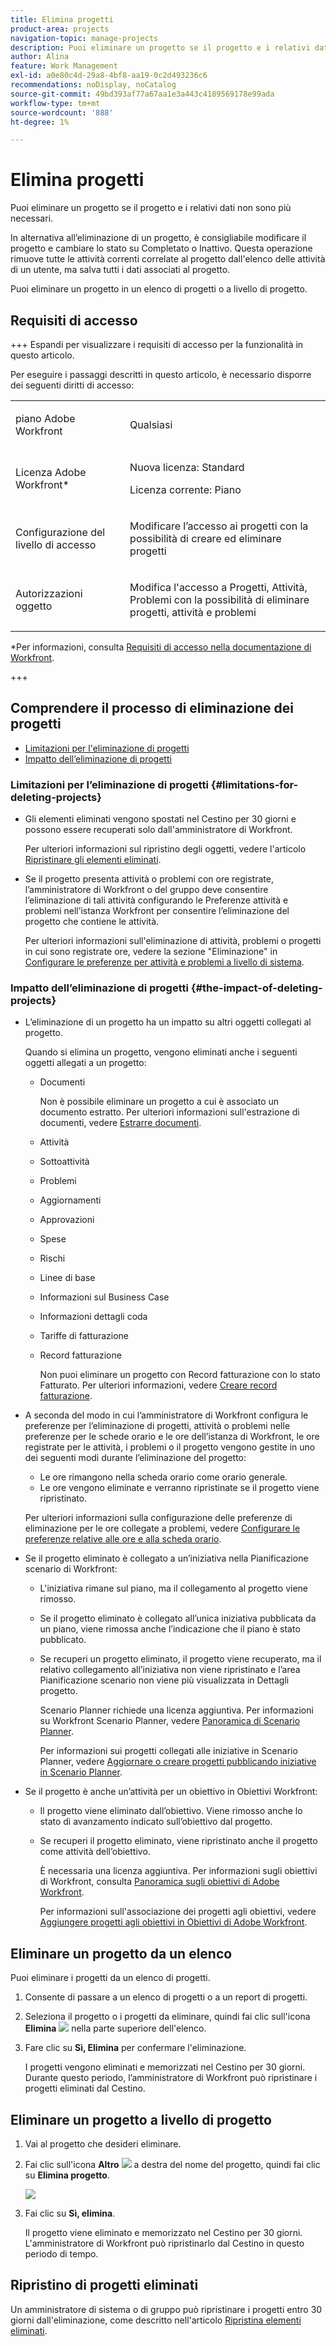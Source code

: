 ```yaml
---
title: Elimina progetti
product-area: projects
navigation-topic: manage-projects
description: Puoi eliminare un progetto se il progetto e i relativi dati non sono più necessari. In alternativa all’eliminazione di un progetto, è consigliabile modificare il progetto e cambiare lo stato su Completato o Inattivo. Questa operazione rimuove tutte le attività correnti correlate al progetto dall'elenco delle attività di un utente, ma salva tutti i dati associati al progetto.
author: Alina
feature: Work Management
exl-id: a0e80c4d-29a8-4bf8-aa19-0c2d493236c6
recommendations: noDisplay, noCatalog
source-git-commit: 49bd393af77a67aa1e3a443c4189569178e99ada
workflow-type: tm+mt
source-wordcount: '888'
ht-degree: 1%

---
```


# Elimina progetti

<!--Audited: 07/2024-->

Puoi eliminare un progetto se il progetto e i relativi dati non sono più necessari.

In alternativa all’eliminazione di un progetto, è consigliabile modificare il progetto e cambiare lo stato su Completato o Inattivo. Questa operazione rimuove tutte le attività correnti correlate al progetto dall&#39;elenco delle attività di un utente, ma salva tutti i dati associati al progetto.

Puoi eliminare un progetto in un elenco di progetti o a livello di progetto.

## Requisiti di accesso

+++ Espandi per visualizzare i requisiti di accesso per la funzionalità in questo articolo.

Per eseguire i passaggi descritti in questo articolo, è necessario disporre dei seguenti diritti di accesso:

<table style="table-layout:auto"> 
 <col> 
 <col> 
 <tbody> 
  <tr> 
   <td> <p>piano Adobe Workfront</p> </td> 
   <td>Qualsiasi</td> 
  </tr> 
  <tr> 
   <td> <p>Licenza Adobe Workfront*</p> </td> 
   <td> <p>Nuova licenza: Standard </p>
   <p>Licenza corrente: Piano </p> 
   </td> 
  </tr> 
  <tr data-mc-conditions=""> 
   <td>Configurazione del livello di accesso</td> 
   <td> <p>Modificare l’accesso ai progetti con la possibilità di creare ed eliminare progetti</p> </td> 
  </tr> 
  <tr data-mc-conditions=""> 
   <td> <p>Autorizzazioni oggetto </p> </td> 
   <td> <p>Modifica l'accesso a Progetti, Attività, Problemi con la possibilità di eliminare progetti, attività e problemi</p> </td> 
  </tr> 
 </tbody> 
</table>

*Per informazioni, consulta [Requisiti di accesso nella documentazione di Workfront](/help/quicksilver/administration-and-setup/add-users/access-levels-and-object-permissions/access-level-requirements-in-documentation.md).

+++

## Comprendere il processo di eliminazione dei progetti

* [Limitazioni per l&#39;eliminazione di progetti](#limitations-for-deleting-projects)
* [Impatto dell’eliminazione di progetti](#the-impact-of-deleting-projects)

### Limitazioni per l’eliminazione di progetti  {#limitations-for-deleting-projects}

* Gli elementi eliminati vengono spostati nel Cestino per 30 giorni e possono essere recuperati solo dall&#39;amministratore di Workfront.

  Per ulteriori informazioni sul ripristino degli oggetti, vedere l&#39;articolo [Ripristinare gli elementi eliminati](../../../administration-and-setup/manage-workfront/manage-deleted-items/restore-deleted-items.md).

* Se il progetto presenta attività o problemi con ore registrate, l’amministratore di Workfront o del gruppo deve consentire l’eliminazione di tali attività configurando le Preferenze attività e problemi nell’istanza Workfront per consentire l’eliminazione del progetto che contiene le attività.

  Per ulteriori informazioni sull&#39;eliminazione di attività, problemi o progetti in cui sono registrate ore, vedere la sezione &quot;Eliminazione&quot; in [Configurare le preferenze per attività e problemi a livello di sistema](../../../administration-and-setup/set-up-workfront/configure-system-defaults/set-task-issue-preferences.md).

  <!--
  <p data-mc-conditions="QuicksilverOrClassic.Quicksilver,QuicksilverOrClassic.Draft mode">(NOTE: this bullet stays in NWE only forever)</p>
  -->

### Impatto dell’eliminazione di progetti {#the-impact-of-deleting-projects}

* L’eliminazione di un progetto ha un impatto su altri oggetti collegati al progetto.

  Quando si elimina un progetto, vengono eliminati anche i seguenti oggetti allegati a un progetto:

   * Documenti

     Non è possibile eliminare un progetto a cui è associato un documento estratto. Per ulteriori informazioni sull&#39;estrazione di documenti, vedere [Estrarre documenti](../../../documents/managing-documents/check-out-documents.md).

   * Attività
   * Sottoattività
   * Problemi
   * Aggiornamenti
   * Approvazioni
   * Spese
   * Rischi
   * Linee di base
   * Informazioni sul Business Case
   * Informazioni dettagli coda
   * Tariffe di fatturazione
   * Record fatturazione

     Non puoi eliminare un progetto con Record fatturazione con lo stato Fatturato. Per ulteriori informazioni, vedere [Creare record fatturazione](../../projects/project-finances/create-billing-records.md).

* A seconda del modo in cui l’amministratore di Workfront configura le preferenze per l’eliminazione di progetti, attività o problemi nelle preferenze per le schede orario e le ore dell’istanza di Workfront, le ore registrate per le attività, i problemi o il progetto vengono gestite in uno dei seguenti modi durante l’eliminazione del progetto:

   * Le ore rimangono nella scheda orario come orario generale.
   * Le ore vengono eliminate e verranno ripristinate se il progetto viene ripristinato.

  Per ulteriori informazioni sulla configurazione delle preferenze di eliminazione per le ore collegate a problemi, vedere [Configurare le preferenze relative alle ore e alla scheda orario](../../../administration-and-setup/set-up-workfront/configure-timesheets-schedules/timesheet-and-hour-preferences.md).

* Se il progetto eliminato è collegato a un’iniziativa nella Pianificazione scenario di Workfront:

   * L&#39;iniziativa rimane sul piano, ma il collegamento al progetto viene rimosso.
   * Se il progetto eliminato è collegato all’unica iniziativa pubblicata da un piano, viene rimossa anche l’indicazione che il piano è stato pubblicato.
   * Se recuperi un progetto eliminato, il progetto viene recuperato, ma il relativo collegamento all’iniziativa non viene ripristinato e l’area Pianificazione scenario non viene più visualizzata in Dettagli progetto.

     Scenario Planner richiede una licenza aggiuntiva. Per informazioni su Workfront Scenario Planner, vedere [Panoramica di Scenario Planner](../../../scenario-planner/scenario-planner-overview.md).

     Per informazioni sui progetti collegati alle iniziative in Scenario Planner, vedere [Aggiornare o creare progetti pubblicando iniziative in Scenario Planner](../../../scenario-planner/publish-scenarios-update-projects.md).

* Se il progetto è anche un’attività per un obiettivo in Obiettivi Workfront:

   * Il progetto viene eliminato dall’obiettivo. Viene rimosso anche lo stato di avanzamento indicato sull’obiettivo dal progetto.

   * Se recuperi il progetto eliminato, viene ripristinato anche il progetto come attività dell’obiettivo.

     È necessaria una licenza aggiuntiva. Per informazioni sugli obiettivi di Workfront, consulta [Panoramica sugli obiettivi di Adobe Workfront](../../../workfront-goals/goal-management/wf-goals-overview.md).

     Per informazioni sull&#39;associazione dei progetti agli obiettivi, vedere [Aggiungere progetti agli obiettivi in Obiettivi di Adobe Workfront](../../../workfront-goals/results-and-activities/connect-projects-to-goals-overview.md).

## Eliminare un progetto da un elenco

Puoi eliminare i progetti da un elenco di progetti.

1. Consente di passare a un elenco di progetti o a un report di progetti.
1. Seleziona il progetto o i progetti da eliminare, quindi fai clic sull&#39;icona **Elimina** ![](assets/delete-icon.png) nella parte superiore dell&#39;elenco.

1. Fare clic su **Sì, Elimina** per confermare l&#39;eliminazione.

   I progetti vengono eliminati e memorizzati nel Cestino per 30 giorni. Durante questo periodo, l’amministratore di Workfront può ripristinare i progetti eliminati dal Cestino.

## Eliminare un progetto a livello di progetto

1. Vai al progetto che desideri eliminare.
1. Fai clic sull&#39;icona **Altro** ![](assets/qs-more-menu.png) a destra del nome del progetto, quindi fai clic su **Elimina progetto**.

   ![](assets/more-icon-expanded-delete-project-highlighted.png)

1. Fai clic su **Sì, elimina**.

   Il progetto viene eliminato e memorizzato nel Cestino per 30 giorni. L&#39;amministratore di Workfront può ripristinarlo dal Cestino in questo periodo di tempo.

## Ripristino di progetti eliminati

Un amministratore di sistema o di gruppo può ripristinare i progetti entro 30 giorni dall&#39;eliminazione, come descritto nell&#39;articolo [Ripristina elementi eliminati](../../../administration-and-setup/manage-workfront/manage-deleted-items/restore-deleted-items.md).
